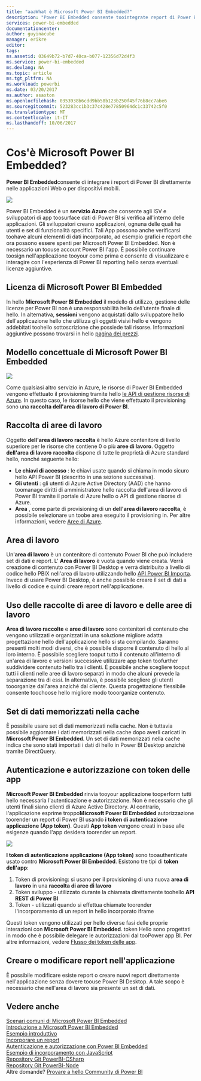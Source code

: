 ```yaml
---
title: "aaaWhat è Microsoft Power BI Embedded?"
description: "Power BI Embedded consente toointegrate report di Power BI nel web o applicazioni per dispositivi mobili è necessario toobuild di soluzioni personalizzate."
services: power-bi-embedded
documentationcenter: 
author: guyinacube
manager: erikre
editor: 
tags: 
ms.assetid: 03649b72-b7d7-40ca-b077-12356d72d4f3
ms.service: power-bi-embedded
ms.devlang: NA
ms.topic: article
ms.tgt_pltfrm: NA
ms.workload: powerbi
ms.date: 03/20/2017
ms.author: asaxton
ms.openlocfilehash: 0353938b6cdd9bb58b123b250f45f76b8cc7abe6
ms.sourcegitcommit: 523283cc1b3c37c428e77850964dc1c33742c5f0
ms.translationtype: MT
ms.contentlocale: it-IT
ms.lasthandoff: 10/06/2017
---
```

# <a name="what-is-microsoft-power-bi-embedded"></a>Cos'è Microsoft Power BI Embedded?
**Power BI Embedded**consente di integrare i report di Power BI direttamente nelle applicazioni Web o per dispositivi mobili.

![](media/powerbi-embedded-whats-is/what-is.png)

Power BI Embedded è un **servizio Azure** che consente agli ISV e sviluppatori di app toosurface dati di Power BI si verifica all'interno delle applicazioni. Gli sviluppatori creano applicazioni, ognuna delle quali ha utenti e set di funzionalità specifici. Tali App possono anche verificarsi toohave alcuni elementi di dati incorporato, ad esempio grafici e report che ora possono essere spenti per Microsoft Power BI Embedded. Non è necessario un toouse account Power BI l'app. È possibile continuare toosign nell'applicazione tooyour come prima e consente di visualizzare e interagire con l'esperienza di Power BI reporting hello senza eventuali licenze aggiuntive.

## <a name="licensing-for-microsoft-power-bi-embedded"></a>Licenza di Microsoft Power BI Embedded
In hello **Microsoft Power BI Embedded** il modello di utilizzo, gestione delle licenze per Power BI non è una responsabilità hello dell'utente finale di hello.  In alternativa, **sessioni** vengono acquistati dallo sviluppatore hello dell'applicazione hello che utilizza gli oggetti visivi hello e vengono addebitati toohello sottoscrizione che possiede tali risorse. Informazioni aggiuntive possono trovarsi in hello [pagina dei prezzi](https://azure.microsoft.com/en-us/pricing/details/power-bi-embedded/).

## <a name="microsoft-power-bi-embedded-conceptual-model"></a>Modello concettuale di Microsoft Power BI Embedded

![](media/powerbi-embedded-whats-is/model.png)

Come qualsiasi altro servizio in Azure, le risorse di Power BI Embedded vengono effettuato il provisioning tramite hello [le API di gestione risorse di Azure](https://msdn.microsoft.com/library/mt712306.aspx). In questo caso, le risorse hello che viene effettuato il provisioning sono una **raccolta dell'area di lavoro di Power BI**.

## <a name="workspace-collection"></a>Raccolta di aree di lavoro
Oggetto **dell'area di lavoro raccolta** è hello Azure contenitore di livello superiore per le risorse che contiene 0 o più **aree di lavoro**.  Oggetto **dell'area di lavoro** **raccolta** dispone di tutte le proprietà di Azure standard hello, nonché seguente hello:

* **Le chiavi di accesso** : le chiavi usate quando si chiama in modo sicuro hello API Power BI (descritto in una sezione successiva).
* **Gli utenti** : gli utenti di Azure Active Directory (AAD) che hanno toomanage diritti di amministratore hello raccolta dell'area di lavoro di Power BI tramite il portale di Azure hello o API di gestione risorse di Azure.
* **Area** , come parte di provisioning di un **dell'area di lavoro raccolta**, è possibile selezionare un toobe area eseguito il provisioning in. Per altre informazioni, vedere [Aree di Azure](https://azure.microsoft.com/regions/).

## <a name="workspace"></a>Area di lavoro
Un'**area di lavoro** è un contenitore di contenuto Power BI che può includere set di dati e report. L' **Area di lavoro** è vuota quando viene creata. Verrà creazione di contenuto con Power BI Desktop e verrà distribuito a livello di codice hello PBIX nell'area di lavoro utilizzando hello [API Power BI Importa](https://msdn.microsoft.com/library/mt711504.aspx). Invece di usare Power BI Desktop, è anche possibile creare il set di dati a livello di codice e quindi creare report nell'applicazione.

## <a name="using-workspace-collections-and-workspaces"></a>Uso delle raccolte di aree di lavoro e delle aree di lavoro
**Area di lavoro raccolte** e **aree di lavoro** sono contenitori di contenuto che vengono utilizzati e organizzati in una soluzione migliore adatta progettazione hello dell'applicazione hello si sta compilando. Saranno presenti molti modi diversi, che è possibile disporre il contenuto di hello al loro interno. È possibile scegliere tooput tutto il contenuto all'interno di un'area di lavoro e versioni successive utilizzare app token toofurther suddividere contenuto hello tra i clienti. È possibile anche scegliere tooput tutti i clienti nelle aree di lavoro separati in modo che alcuni prevede la separazione tra di essi. In alternativa, è possibile scegliere gli utenti tooorganize dall'area anziché dal cliente. Questa progettazione flessibile consente toochoose hello migliore modo tooorganize contenuto.

## <a name="cached-datasets"></a>Set di dati memorizzati nella cache
È possibile usare set di dati memorizzati nella cache.  Non è tuttavia possibile aggiornare i dati memorizzati nella cache dopo averli caricati in **Microsoft Power BI Embedded**. Un set di dati memorizzati nella cache indica che sono stati importati i dati di hello in Power BI Desktop anziché tramite DirectQuery.

## <a name="authentication-and-authorization-with-app-tokens"></a>Autenticazione e autorizzazione con token delle app
**Microsoft Power BI Embedded** rinvia tooyour applicazione tooperform tutti hello necessaria l'autenticazione e autorizzazione. Non è necessario che gli utenti finali siano clienti di Azure Active Directory.  Al contrario, l'applicazione esprime troppo**Microsoft Power BI Embedded** autorizzazione toorender un report di Power BI usando **i token di autenticazione applicazione (App token)**.  Questi **App token** vengono creati in base alle esigenze quando l'app desidera toorender un report.

![](media/powerbi-embedded-whats-is/app-tokens.png)

**I token di autenticazione applicazione (App token)** sono tooauthenticate usato contro **Microsoft Power BI Embedded**.  Esistono tre tipi di **token dell'app**:

1. Token di provisioning: si usano per il provisioning di una nuova **area di lavoro** in una **raccolta di aree di lavoro**
2. Token sviluppo - utilizzato durante la chiamata direttamente toohello **API REST di Power BI**
3. Token - utilizzati quando si effettua chiamate toorender l'incorporamento di un report in hello incorporato iframe

Questi token vengono utilizzati per hello diverse fasi delle proprie interazioni con **Microsoft Power BI Embedded**.  token Hello sono progettati in modo che è possibile delegare le autorizzazioni dal tooPower app BI. Per altre informazioni, vedere [Flusso dei token delle app](power-bi-embedded-app-token-flow.md).

## <a name="create-or-edit-reports-within-your-application"></a>Creare o modificare report nell'applicazione

È possibile modificare esiste report o creare nuovi report direttamente nell'applicazione senza dovere toouse Power BI Desktop. A tale scopo è necessario che nell'area di lavoro sia presente un set di dati.

## <a name="see-also"></a>Vedere anche

[Scenari comuni di Microsoft Power BI Embedded](power-bi-embedded-scenarios.md)  
[Introduzione a Microsoft Power BI Embedded](power-bi-embedded-get-started.md)  
[Esempio introduttivo](power-bi-embedded-get-started-sample.md)  
[Incorporare un report](power-bi-embedded-embed-report.md)  
[Autenticazione e autorizzazione con Power BI Embedded](power-bi-embedded-app-token-flow.md)  
[Esempio di incorporamento con JavaScript](https://microsoft.github.io/PowerBI-JavaScript/demo/)  
[Repository Git PowerBI-CSharp](https://github.com/Microsoft/PowerBI-CSharp)  
[Repository Git PowerBI-Node](https://github.com/Microsoft/PowerBI-Node)  
Altre domande? [Provare a hello Community di Power BI](http://community.powerbi.com/)
